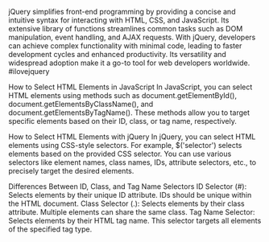 jQuery simplifies front-end programming by providing a concise and intuitive syntax for interacting with HTML, CSS, and JavaScript. Its extensive library of functions streamlines common tasks such as DOM manipulation, event handling, and AJAX requests. With jQuery, developers can achieve complex functionality with minimal code, leading to faster development cycles and enhanced productivity. Its versatility and widespread adoption make it a go-to tool for web developers worldwide. #ilovejquery

How to Select HTML Elements in JavaScript
In JavaScript, you can select HTML elements using methods such as document.getElementById(), document.getElementsByClassName(), and document.getElementsByTagName(). These methods allow you to target specific elements based on their ID, class, or tag name, respectively.

How to Select HTML Elements with jQuery
In jQuery, you can select HTML elements using CSS-style selectors. For example, $('selector') selects elements based on the provided CSS selector. You can use various selectors like element names, class names, IDs, attribute selectors, etc., to precisely target the desired elements.

Differences Between ID, Class, and Tag Name Selectors
ID Selector (#): Selects elements by their unique ID attribute. IDs should be unique within the HTML document.
Class Selector (.): Selects elements by their class attribute. Multiple elements can share the same class.
Tag Name Selector: Selects elements by their HTML tag name. This selector targets all elements of the specified tag type.